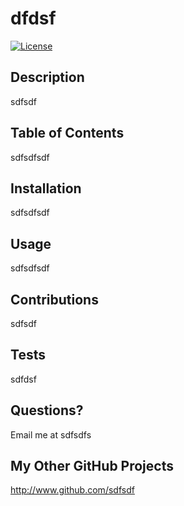 # dfdsf 

[![License](undefined)](undefined)

## Description
sdfsdf

## Table of Contents
sdfsdfsdf

## Installation
sdfsdfsdf

## Usage
sdfsdfsdf

## Contributions
sdfsdf

## Tests
sdfdsf

## Questions?

Email me at sdfsdfs

## My Other GitHub Projects
http://www.github.com/sdfsdf




